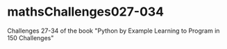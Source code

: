 # mathsChallenges027-034
Challenges 27-34 of the book "Python by Example Learning to Program in 150 Challenges"

